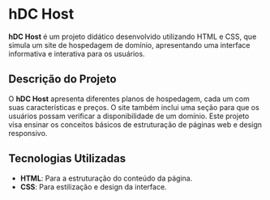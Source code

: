 # hDC Host  

**hDC Host** é um projeto didático desenvolvido utilizando HTML e CSS, que simula um site de hospedagem de domínio, apresentando uma interface informativa e interativa para os usuários.

## Descrição do Projeto  

O **hDC Host** apresenta diferentes planos de hospedagem, cada um com suas características e preços. O site também inclui uma seção para que os usuários possam verificar a disponibilidade de um domínio. Este projeto visa ensinar os conceitos básicos de estruturação de páginas web e design responsivo.  

## Tecnologias Utilizadas  

- **HTML**: Para a estruturação do conteúdo da página.  
- **CSS**: Para estilização e design da interface.